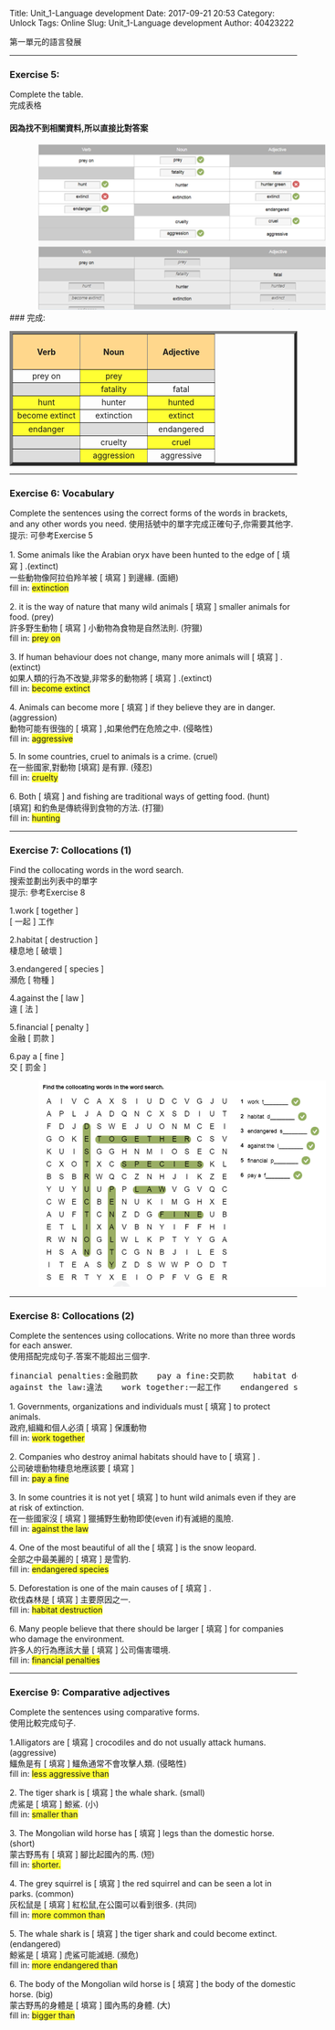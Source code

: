 Title: Unit_1-Language development
Date: 2017-09-21 20:53
Category: Unlock
Tags: Online
Slug: Unit_1-Language development
Author: 40423222

第一單元的語言發展

<!-- PELICAN_END_SUMMARY -->
<!-- 第一單元的語言發展 -->
<hr>

### Exercise 5:
Complete the table.<br>
完成表格
#### 因為找不到相關資料,所以直接比對答案
<img src="./../data/Unit 1/2.Language development/table.png" width="750" hspace="50">
### 完成:
<table border="5" width="100%" align="center">
<tr>
<td style="text-align: center" bgcolor="#FFD78c" width="33%"><h4>Verb</td>
<td style="text-align: center" bgcolor="#FFD78c" width="33%"><h4>Noun</td>
<td style="text-align: center" bgcolor="#FFD78c" width="33%"><h4>Adjective</td>
<tr>
<td style="text-align: center">prey on</td>
<td style="text-align: center" bgcolor="#FFFF33">prey</td>
<td style="text-align: center" bgcolor="#DDDDDD"></td>
<tr>
<td style="text-align: center" bgcolor="#DDDDDD"></td>
<td style="text-align: center" bgcolor="#FFFF33">fatality</td>
<td style="text-align: center">fatal</td>
<tr>
<td style="text-align: center" bgcolor="#FFFF33">hunt</td>
<td style="text-align: center">hunter</td>
<td style="text-align: center" bgcolor="#FFFF33">hunted</td>
<tr>
<td style="text-align: center" bgcolor="#FFFF33">become extinct</td>
<td style="text-align: center">extinction</td>
<td style="text-align: center" bgcolor="#FFFF33">extinct</td>
<tr>
<td style="text-align: center" bgcolor="#FFFF33">endanger</td>
<td style="text-align: center" bgcolor="#DDDDDD"></td>
<td style="text-align: center">endangered</td>
<tr>
<td style="text-align: center" bgcolor="#DDDDDD"></td>
<td style="text-align: center">cruelty</td>
<td style="text-align: center" bgcolor="#FFFF33">cruel</td>
<tr>
<td style="text-align: center" bgcolor="#DDDDDD"></td>
<td style="text-align: center" bgcolor="#FFFF33">aggression</td>
<td style="text-align: center">aggressive</td>
</table>

<hr>

### Exercise 6: Vocabulary
Complete the sentences using the correct forms of the words in brackets, and any other words you need.
使用括號中的單字完成正確句子,你需要其他字.<br>
提示: 可參考Exercise 5
<p>
1. Some animals like the Arabian oryx have been hunted to the edge of [ 填寫 ] .(extinct)<br>
一些動物像阿拉伯羚羊被 [ 填寫 ] 到邊緣. (面絕)<br>
fill in: <font style="background-color: #FFFF33">extinction</font>
<p>
2. it is the way of nature that many wild animals [ 填寫 ] smaller animals for food. (prey)<br>
許多野生動物 [ 填寫 ] 小動物為食物是自然法則. (狩獵)<br>
fill in: <font style="background-color: #FFFF33">prey on</font>
<p>
3. If human behaviour does not change, many more animals will [ 填寫 ] .(extinct)<br>
如果人類的行為不改變,非常多的動物將 [ 填寫 ] .(extinct)<br>
fill in: <font style="background-color: #FFFF33">become extinct</font>
<p>
4. Animals can become more [ 填寫 ] if they believe they are in danger. (aggression)<br>
動物可能有很強的 [ 填寫 ] ,如果他們在危險之中. (侵略性)<br>
fill in: <font style="background-color: #FFFF33">aggressive</font>
<p>
5. In some countries, cruel to animals is a crime. (cruel)<br>
在一些國家,對動物 [填寫] 是有罪. (殘忍)<br>
fill in: <font style="background-color: #FFFF33">cruelty</font>
<p>
6. Both [ 填寫 ] and fishing are traditional ways of getting food. (hunt)<br>
 [填寫] 和釣魚是傳統得到食物的方法. (打獵)<br>
fill in: <font style="background-color: #FFFF33">hunting</font>

<hr>

### Exercise 7: Collocations (1)
Find the collocating words in the word search.<br>
搜索並劃出列表中的單字<br>
提示: 參考Exercise 8
<p>
1.work [ together ]<br>
[ 一起 ] 工作
<p>
2.habitat [ destruction ]<br>
棲息地 [ 破壞 ]
<p>
3.endangered [ species ]<br>
瀕危 [ 物種 ]
<p>
4.against the [ law ]<br>
違 [ 法 ]
<p>
5.financial [ penalty ]<br>
金融 [ 罰款 ]
<p>
6.pay a [ fine ]<br>
交 [ 罰金 ]
<p>
<img src="./../data/Unit 1/2.Language development/E7-answer.png" withd="750" hspace="50">

<hr>

### Exercise 8: Collocations (2)
Complete the sentences using collocations. Write no more than three words for each answer.<br>
使用搭配完成句子.答案不能超出三個字.
<p>
<pre>financial penalties:金融罰款    pay a fine:交罰款    habitat destruction:破壞棲息地<br>against the law:違法    work together:一起工作    endangered species:瀕危物種</pre>
<p>
1. Governments, organizations and individuals must [ 填寫 ] to protect animals.<br>
政府,組織和個人必須 [ 填寫 ] 保護動物<br>
fill in: <font style="background-color: #FFFF33">work together</font>
<p>
2. Companies who destroy animal habitats should have to [ 填寫 ] .<br>
公司破壞動物棲息地應該要 [ 填寫 ]<br>
fill in: <font style="background-color: #FFFF33">pay a fine</font>
<p>
3. In some countries it is not yet [ 填寫 ] to hunt wild animals even if they are at risk of extinction.<br>
在一些國家沒 [ 填寫 ] 獵捕野生動物即使(even if)有滅絕的風險.<br>
fill in: <font style="background-color: #FFFF33">against the law</font>
<p>
4. One of the most beautiful of all the [ 填寫 ] is the snow leopard.<br>
全部之中最美麗的 [ 填寫 ] 是雪豹.<br>
fill in: <font style="background-color: #FFFF33">endangered species</font>
<p>
5. Deforestation is one of the main causes of [ 填寫 ] .<br>
砍伐森林是 [ 填寫 ] 主要原因之一.<br>
fill in: <font style="background-color: #FFFF33">habitat destruction</font>
<p>
6. Many people believe that there should be larger [ 填寫 ] for companies who damage the environment.<br>
許多人的行為應該大量 [ 填寫 ] 公司傷害環境.<br>
fill in: <font style="background-color: #FFFF33">financial penalties</font>

<hr>

### Exercise 9: Comparative adjectives
Complete the sentences using comparative forms.<br>
使用比較完成句子.
<p>
1.Alligators are [ 填寫 ] crocodiles and do not usually attack humans. (aggressive)<br>
鱷魚是有 [ 填寫 ] 鱷魚通常不會攻擊人類. (侵略性)<br>
fill in: <font style="background-color: #FFFF33">less aggressive than</font>
<p>
2. The tiger shark is [ 填寫 ] the whale shark. (small)<br>
虎鯊是 [ 填寫 ] 鯨鯊. (小)<br>
fill in: <font style="background-color: #FFFF33">smaller than</font>
<p>
3. The Mongolian wild horse has [ 填寫 ] legs than the domestic horse. (short)<br>
蒙古野馬有 [ 填寫 ] 腳比起國內的馬. (短)<br>
fill in: <font style="background-color: #FFFF33">shorter.</font>
<p>
4. The grey squirrel is [ 填寫 ] the red squirrel and can be seen a lot in parks. (common)<br>
灰松鼠是 [ 填寫 ] 紅松鼠,在公園可以看到很多. (共同)<br>
fill in: <font style="background-color: #FFFF33">more common than</font>
<p>
5. The whale shark is [ 填寫 ] the tiger shark and could become extinct. (endangered)<br>
鯨鯊是 [ 填寫 ] 虎鯊可能滅絕. (瀕危)<br>
fill in: <font style="background-color: #FFFF33">more endangered than</font>
<p>
6. The body of the Mongolian wild horse is [ 填寫 ] the body of the domestic horse. (big)<br>
蒙古野馬的身體是 [ 填寫 ] 國內馬的身體. (大)<br>
fill in: <font style="background-color: #FFFF33">bigger than</font>